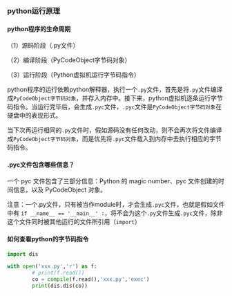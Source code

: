 ### python运行原理

#### python程序的生命周期

（1）源码阶段（.py文件）

（2）编译阶段（PyCodeObject字节码对象）

（3）运行阶段（Python虚拟机运行字节码指令）

python程序的运行依赖python解释器，执行一个`.py`文件，首先是将`.py`文件编译成`PyCodeObject字节码对象`，并存入内存中。接下来，python虚拟机逐条运行字节码指令。当运行完毕后，会生成`.pyc`文件，`.pyc`文件是`PyCodeObject字节码对象`在硬盘中的表现形式。

当下次再运行相同的`.py`文件时，假如源码没有任何改动，则不会再次将文件编译成`PyCodeObject字节码对象`，而是优先将`.pyc`文件载入到内存中去执行相应的字节码指令。

#### .pyc文件包含哪些信息？

一个 pyc 文件包含了三部分信息：Python 的 magic number、pyc 文件创建的时间信息，以及 PyCodeObject 对象。

注意：一个.py文件，只有被当作module时，才会生成`.pyc`文件，也就是假如文件中有 `if __name__ == '__main__' :`，将不会为这个`.py`文件生成`.pyc`文件，除非这个文件同时被其他运行的文件所引用（`import`）

#### 如何查看python的字节码指令

```python
import dis

with open('xxx.py','r') as f:
        # print(f.read())
        co = compile(f.read(),'xxx.py','exec')
        print(dis.dis(co))
```